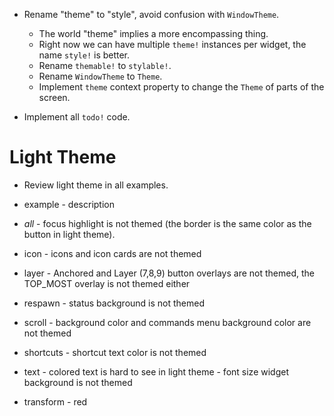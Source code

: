 * Rename "theme" to "style", avoid confusion with `WindowTheme`.
    - The world "theme" implies a more encompassing thing.
    - Right now we can have multiple `theme!` instances per widget, the name `style!` is better.
    - Rename `themable!` to `stylable!`.
    - Rename `WindowTheme` to `Theme`.
    - Implement `theme` context property to change the `Theme` of parts of the screen.

* Implement all `todo!` code.

# Light Theme

* Review light theme in all examples.

- example    - description
- *all*      - focus highlight is not themed (the border is the same color as the button in light theme).
- icon       - icons and icon cards are not themed
- layer      - Anchored and Layer (7,8,9) button overlays are not themed, the TOP_MOST overlay is not themed either
- respawn    - status background is not themed
- scroll     - background color and commands menu background color are not themed
- shortcuts  - shortcut text color is not themed

- text       - colored text is hard to see in light theme
             - font size widget background is not themed

- transform  - red
